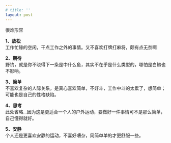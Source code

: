 ```yaml
---
# title: ''
layout: post
---
```

很难形容

**1、放松**  
工作忙碌的空闲，干点工作之外的事情。又不喜欢打牌打麻将，颇有点无奈啊

**2、期待**  
野钓，就是你不晓得下一条是中什么鱼，其实不在乎是什么类型的，哪怕是白鰷也不影响。

**3、简单**  
不喜欢复杂的人际关系，是真心喜欢简单，不好斗，工作中斗的太累了，想简单；可能也是自己的性格缺陷。

**4、思考**  
此处省略...因为这是更适合一个人的户外运动，要做好一件事情可不是那么简单，自己懂得就好。

**5、安静**  
个人还是更喜欢安静的运动，不喜好嘈杂，简简单单的才更舒服一些。

